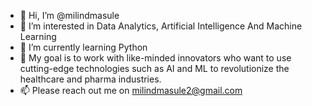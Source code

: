 - 👋 Hi, I’m @milindmasule
- 👀 I’m interested in Data Analytics, Artificial Intelligence And Machine Learning
- 🌱 I’m currently learning Python
- 💞️ My goal is to work with like-minded innovators who want to use cutting-edge technologies such as AI and ML to revolutionize the healthcare and pharma industries.
- 📫 Please reach out me on milindmasule2@gmail.com

<!---
milindmasule/milindmasule is a ✨ special ✨ repository because its `README.md` (this file) appears on your GitHub profile.
You can click the Preview link to take a look at your changes.
--->
